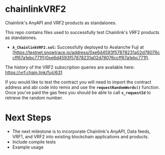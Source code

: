 # chainlinkVRF2
Chainlink's AnyAPI and VRF2 products as standalones. 

This repo contains files used to successfully test Chainlink's VRF2 products as standalones.

* **`A_ChainlinkVRF2.sol`:** Successfully deployed to Avalanche Fuji at [https://testnet.snowtrace.io/address/0xe6d4593f57878231a02d78076ccff67a1ebc771f](0xe6d4593f57878231a02d78076ccff67a1ebc771f). 


The history of the VRF2 subscription queries are available here: https://vrf.chain.link/fuji/631


If you would like to test the contract you will need to import the contract address and abi code into remix and use the **`requestRandomWords()`** function. Once you've paid the gas fees you should be able to call **`s_requestId`** to retrieve the random number.

# Next Steps

* The next milestone is to incorporate Chainlink's AnyAPI, Data feeds, VRF1, and VRF2 into existing blockchain applications and products.
* Include compile tests
* Example usage
